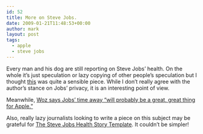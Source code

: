 ```yaml
---
id: 52
title: More on Steve Jobs.
date: 2009-01-21T11:48:53+00:00
author: mark
layout: post
tags:
  - apple
  - steve jobs
---
```

Every man and his dog are still reporting on Steve Jobs&#8217; health. On the whole it&#8217;s just speculation or lazy copying of other people&#8217;s speculation but I thought <a href="http://www.theinquirer.net/inquirer/news/488/1050488/steve-jobs-road-golgotha" target="_blank">this</a> was quite a sensible piece. While I don&#8217;t really agree with the author&#8217;s stance on Jobs&#8217; privacy, it is an interesting point of view.

Meanwhile, <a href="http://www.macworld.co.uk/mac/news/index.cfm?newsid=24521" target="_blank">Woz says Jobs&#8217; time away &#8220;will probably be a great, great thing for Apple.&#8221;</a>

Also, really lazy journalists looking to write a piece on this subject may be grateful for <a href="http://macjournals.com/news/writeyourownjobsstory" target="_blank">The Steve Jobs Health Story Template</a>. It couldn&#8217;t be simpler!